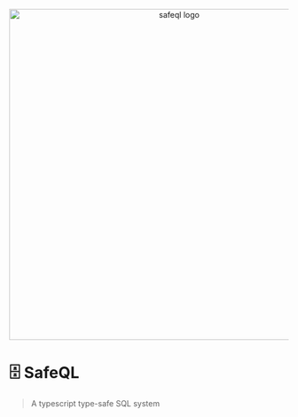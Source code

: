 <p align="center">
  <img src="https://github.com/etienne-dldc/safeql/blob/master/design/logo.png" width="597" alt="safeql logo">
</p>

# 🗄 SafeQL

> A typescript type-safe SQL system
